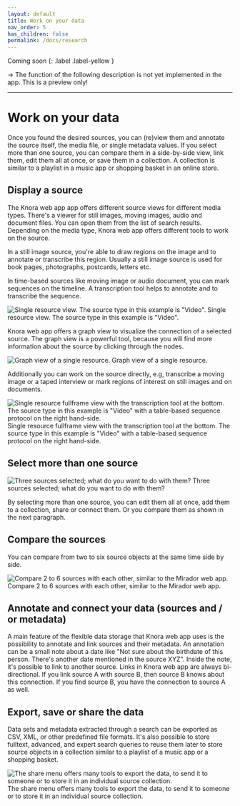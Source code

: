 ```yaml
---
layout: default
title: Work on your data
nav_order: 5
has_children: false
permalink: /docs/research
---
```


Coming soon
{: .label .label-yellow }

&rarr; The function of the following description is not yet implemented in the app. This is a preview only!

---

# Work on your data

Once you found the desired sources, you can (re)view them and annotate the source itself, the media file, or single metadata values. If you select more than one source, you can compare them in a side-by-side view, link them, edit them all at once, or save them in a collection. A collection is similar to a playlist in a music app or shopping basket in an online store.

## Display a source

The Knora web app app offers different source views for different media types. There's a viewer for still images, moving images, audio and document files. You can open them from the list of search results. Depending on the media type, Knora web app offers different tools to work on the source.

In a still image source, you're able to draw regions on the image and to annotate or transcribe this region. Usually a still image source is used for book pages, photographs, postcards, letters etc.

In time-based sources like moving image or audio document, you can mark sequences on the timeline. A transcription tool helps to annotate and to transcribe the sequence.

![Single resource view. The source type in this example is "Video".](/assets/images/source-selected-one.png)
Single resource view. The source type in this example is "Video".

Knora web app offers a graph view to visualize the connection of a selected source. The graph view is a powerful tool, because you will find more information about the source by clicking through the nodes.

![Graph view of a single resource.](/assets/images/source-graph-view.png)
Graph view of a single resource.

Additionally you can work on the source directly, e.g, transcribe a moving image or a taped interview or mark regions of interest on still images and on documents.

![Single resource fullframe view with the transcription tool at the bottom. The source type in this example is "Video" with a table-based sequence protocol on the right hand-side.](/assets/images/source-selected-fullframe.png)
Single resource fullframe view with the transcription tool at the bottom. The source type in this example is "Video" with a table-based sequence protocol on the right hand-side.

## Select more than one source

![Three sources selected; what do you want to do with them?](/assets/images/source-selected-three.png)
Three sources selected; what do you want to do with them?

By selecting more than one source, you can edit them all at once, add them to a collection, share or connect them. Or you compare them as shown in the next paragraph.

## Compare the sources

You can compare from two to six source objects at the same time side by side.

![Compare 2 to 6 sources with each other, similar to the Mirador web app.](/assets/images/source-compare-viewer.png)
Compare 2 to 6 sources with each other, similar to the Mirador web app.

## Annotate and connect your data (sources and / or metadata)

A main feature of the flexible data storage that Knora web app uses is the possibility to annotate and link sources and their metadata. An annotation can be a small note about a date like "Not sure about the birthdate of this person. There's another date mentioned in the source XYZ". Inside the note, it's possible to link to another source.
Links in Knora web app are always bi-directional. If you link source A with source B, then source B knows about this connection. If you find source B, you have the connection to source A as well.

## Export, save or share the data

Data sets and metadata extracted through a search can be exported as CSV, XML, or other predefined file formats.
It's also possible to store fulltext, advanced, and expert search queries to reuse them later to store source objects in a collection similar to a playlist of a music app or a shopping basket.

![The share menu offers many tools to export the data, to send it to someone or to store it in an individual source collection.](/assets/images/share-export-menu.png)
The share menu offers many tools to export the data, to send it to someone or to store it in an individual source collection.
